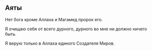 ## Аяты

Нет бога кроме Аллаха и Магамед пророк его.

Я очищаю себя от всего дурного, дурного во мне ни должно ничего быть.

Я верую только в Аллаха единого Создателя Миров.

